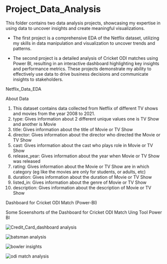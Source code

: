# Project_Data_Analysis
This folder contains two data analysis projects, showcasing my expertise in using data to uncover insights and create meaningful visualizations. 

- The first project is a comprehensive EDA of the Netflix dataset, utilizing my skills in data manipulation and visualization to uncover trends and patterns. 

- The second project is a detailed analysis of Cricket ODI matches using Power BI, resulting in an interactive dashboard highlighting key insights and performance metrics. These projects demonstrate my ability to effectively use data to drive business decisions and communicate insights to stakeholders.

Netflix_Data_EDA

About Data
1. This dataset contains data collected from Netflix of different TV shows and movies from the year 2008 to 2021.
2. type: Gives information about 2 different unique values one is TV Show and another is Movie
3. title: Gives information about the title of Movie or TV Show
4. director: Gives information about the director who directed the Movie or TV Show
5. cast: Gives information about the cast who plays role in Movie or TV Show
6. release_year: Gives information about the year when Movie or TV Show was released
7. rating: Gives information about the Movie or TV Show are in which category (eg like the movies are only for students, or adults, etc)
8. duration: Gives information about the duration of Movie or TV Show
9. listed_in: Gives information about the genre of Movie or TV Show
10. description: Gives information about the description of Movie or TV Show


Dashboard for Cricket ODI Match (Power-BI) 

Some Sceenshorts of the Dashboard for Cricket ODI Match Uing Tool Power BI

![Credit_Card_dashboard analysis](https://github.com/RISHOBGHOSH/Project_on_Data_Analysis/blob/main/Credit%20Card%20Financial%20Dashboard/Credit_card_dashboard.png)

![batsman analysis](https://user-images.githubusercontent.com/110725893/216618804-8109e516-796f-4efc-a8f8-a957f280d0ed.JPG)

![bowler insights](https://user-images.githubusercontent.com/110725893/216618869-6e34cc71-6b99-45fc-b0d7-070f3242222b.JPG)

![odi match analysis](https://user-images.githubusercontent.com/110725893/216618920-fc44b9b2-6297-4a71-ad7e-0edacb08a521.JPG)
